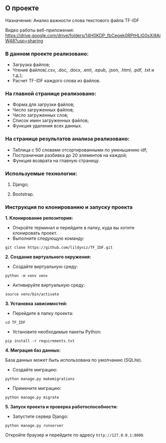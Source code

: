 ## О проекте

Назначение: Анализ важности слова текстового файла TF-IDF

Видео работы веб-приложения: https://drive.google.com/drive/folders/14H0KDP_fbCegek0RPtHLiG0sXi9AiW48?usp=sharing

### В данном проекте реализовано:

- Загрузка файлов;
- Чтение файлов(.csv, .doc, .docx, .eml, .epub, .json, .html, .pdf, .txt и т.д.);
- Расчет TF-IDF каждого слова из файлов.

### На главной странице реализовано:

- Форма для загрузки файлов;
- Число загруженных файлов;
- Число загруженных слов;
- Список имен загруженных файлов;
- Функция удаления всех данных.

### На странице результатов анализа реализовано:

- Таблица с 50 словами отсортированными по уменьшению idf;
- Постраничная разбивка до 20 элементов на каждой;
- Функция возврата на главную страницу.

### Используемые технологии:

1. Django;

2. Bootstrap.

### Инструкция по клонированию и запуску проекта

**1. Клонирование репозитория:**

- Откройте терминал и перейдите в папку, куда вы хотите клонировать проект.
- Выполните следующую команду:

```
git clone https://github.com/lildyniz/TF_IDF.git
```

**2. Создание виртуального окружения:**

- Создайте виртуальную среду:
  
```
python -m venv venv
```

- Активируйте виртуальную среду:
  
```
source venv/bin/activate
```

**3. Установка зависимостей:**

- Перейдите в папку проекта:

```
cd TF_IDF
```

- Установите необходимые пакеты Python:

```
pip install -r requirements.txt
```

**4. Миграция баз данных:**

База данных может быть использована по умолчанию (SQLite).

- Создайте миграцию:
  
```
python manage.py makemigrations
```

- Примените миграцию:
  
```
python manage.py migrate
```

**5. Запуск проекта и проверка работоспособности:**

- Запустите сервер Django:

```
python manage.py runserver
```

Откройте браузер и перейдите по адресу `http://127.0.0.1:8000`.
